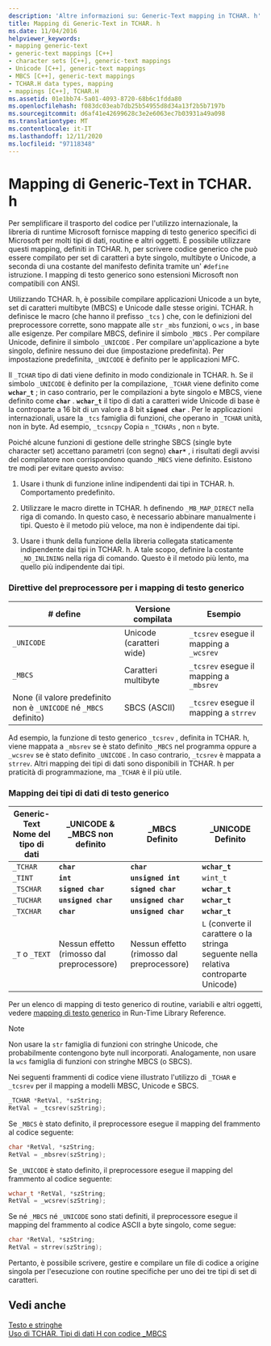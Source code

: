 ```yaml
---
description: 'Altre informazioni su: Generic-Text mapping in TCHAR. h'
title: Mapping di Generic-Text in TCHAR. h
ms.date: 11/04/2016
helpviewer_keywords:
- mapping generic-text
- generic-text mappings [C++]
- character sets [C++], generic-text mappings
- Unicode [C++], generic-text mappings
- MBCS [C++], generic-text mappings
- TCHAR.H data types, mapping
- mappings [C++], TCHAR.H
ms.assetid: 01e1bb74-5a01-4093-8720-68b6c1fdda80
ms.openlocfilehash: f083dc03eab7db25b54955d8d34a13f2b5b7197b
ms.sourcegitcommit: d6af41e42699628c3e2e6063ec7b03931a49a098
ms.translationtype: MT
ms.contentlocale: it-IT
ms.lasthandoff: 12/11/2020
ms.locfileid: "97118348"
---
```

# <a name="generic-text-mappings-in-tcharh"></a>Mapping di Generic-Text in TCHAR. h

Per semplificare il trasporto del codice per l'utilizzo internazionale, la libreria di runtime Microsoft fornisce mapping di testo generico specifici di Microsoft per molti tipi di dati, routine e altri oggetti. È possibile utilizzare questi mapping, definiti in TCHAR. h, per scrivere codice generico che può essere compilato per set di caratteri a byte singolo, multibyte o Unicode, a seconda di una costante del manifesto definita tramite un' `#define` istruzione. I mapping di testo generico sono estensioni Microsoft non compatibili con ANSI.

Utilizzando TCHAR. h, è possibile compilare applicazioni Unicode a un byte, set di caratteri multibyte (MBCS) e Unicode dalle stesse origini. TCHAR. h definisce le macro (che hanno il prefisso `_tcs` ) che, con le definizioni del preprocessore corrette, sono mappate alle `str` `_mbs` funzioni, o `wcs` , in base alle esigenze. Per compilare MBCS, definire il simbolo `_MBCS` . Per compilare Unicode, definire il simbolo `_UNICODE` . Per compilare un'applicazione a byte singolo, definire nessuno dei due (impostazione predefinita). Per impostazione predefinita, `_UNICODE` è definito per le applicazioni MFC.

Il `_TCHAR` tipo di dati viene definito in modo condizionale in TCHAR. h. Se il simbolo `_UNICODE` è definito per la compilazione, `_TCHAR` viene definito come **`wchar_t`** ; in caso contrario, per le compilazioni a byte singolo e MBCS, viene definito come **`char`** . **`wchar_t`** il tipo di dati a caratteri wide Unicode di base è la controparte a 16 bit di un valore a 8 bit **`signed char`** . Per le applicazioni internazionali, usare la `_tcs` famiglia di funzioni, che operano in `_TCHAR` unità, non in byte. Ad esempio, `_tcsncpy` Copia `n` `_TCHARs` , non `n` byte.

Poiché alcune funzioni di gestione delle stringhe SBCS (single byte character set) accettano parametri (con segno) **`char*`** , i risultati degli avvisi del compilatore non corrispondono quando `_MBCS` viene definito. Esistono tre modi per evitare questo avviso:

1. Usare i thunk di funzione inline indipendenti dai tipi in TCHAR. h. Comportamento predefinito.

1. Utilizzare le macro dirette in TCHAR. h definendo `_MB_MAP_DIRECT` nella riga di comando. In questo caso, è necessario abbinare manualmente i tipi. Questo è il metodo più veloce, ma non è indipendente dai tipi.

1. Usare i thunk della funzione della libreria collegata staticamente indipendente dai tipi in TCHAR. h. A tale scopo, definire la costante `_NO_INLINING` nella riga di comando. Questo è il metodo più lento, ma quello più indipendente dai tipi.

### <a name="preprocessor-directives-for-generic-text-mappings"></a>Direttive del preprocessore per i mapping di testo generico

|# define|Versione compilata|Esempio|
|---------------|----------------------|-------------|
|`_UNICODE`|Unicode (caratteri wide)|`_tcsrev` esegue il mapping a `_wcsrev`|
|`_MBCS`|Caratteri multibyte|`_tcsrev` esegue il mapping a `_mbsrev`|
|None (il valore predefinito non è `_UNICODE` né `_MBCS` definito)|SBCS (ASCII)|`_tcsrev` esegue il mapping a `strrev`|

Ad esempio, la funzione di testo generico `_tcsrev` , definita in TCHAR. h, viene mappata a `_mbsrev` se è stato definito `_MBCS` nel programma oppure a `_wcsrev` se è stato definito `_UNICODE` . In caso contrario, `_tcsrev` è mappata a `strrev`. Altri mapping dei tipi di dati sono disponibili in TCHAR. h per praticità di programmazione, ma `_TCHAR` è il più utile.

### <a name="generic-text-data-type-mappings"></a>Mapping dei tipi di dati di testo generico

|Generic-Text<br /> Nome del tipo di dati|_UNICODE &<br /> _MBCS non definito|_MBCS<br /> Definito|_UNICODE<br /> Definito|
|--------------------------------------|----------------------------------------|------------------------|---------------------------|
|`_TCHAR`|**`char`**|**`char`**|**`wchar_t`**|
|`_TINT`|**`int`**|**`unsigned int`**|`wint_t`|
|`_TSCHAR`|**`signed char`**|**`signed char`**|**`wchar_t`**|
|`_TUCHAR`|**`unsigned char`**|**`unsigned char`**|**`wchar_t`**|
|`_TXCHAR`|**`char`**|**`unsigned char`**|**`wchar_t`**|
|`_T` o `_TEXT`|Nessun effetto (rimosso dal preprocessore)|Nessun effetto (rimosso dal preprocessore)|`L` (converte il carattere o la stringa seguente nella relativa controparte Unicode)|

Per un elenco di mapping di testo generico di routine, variabili e altri oggetti, vedere [mapping di testo generico](../c-runtime-library/generic-text-mappings.md) in Run-Time Library Reference.

> [!NOTE]
> Non usare la `str` famiglia di funzioni con stringhe Unicode, che probabilmente contengono byte null incorporati. Analogamente, non usare la `wcs` famiglia di funzioni con stringhe MBCS (o SBCS).

Nei seguenti frammenti di codice viene illustrato l'utilizzo di `_TCHAR` e `_tcsrev` per il mapping a modelli MBSC, Unicode e SBCS.

```cpp
_TCHAR *RetVal, *szString;
RetVal = _tcsrev(szString);
```

Se `_MBCS` è stato definito, il preprocessore esegue il mapping del frammento al codice seguente:

```cpp
char *RetVal, *szString;
RetVal = _mbsrev(szString);
```

Se `_UNICODE` è stato definito, il preprocessore esegue il mapping del frammento al codice seguente:

```cpp
wchar_t *RetVal, *szString;
RetVal = _wcsrev(szString);
```

Se né `_MBCS` né `_UNICODE` sono stati definiti, il preprocessore esegue il mapping del frammento al codice ASCII a byte singolo, come segue:

```cpp
char *RetVal, *szString;
RetVal = strrev(szString);
```

Pertanto, è possibile scrivere, gestire e compilare un file di codice a origine singola per l'esecuzione con routine specifiche per uno dei tre tipi di set di caratteri.

## <a name="see-also"></a>Vedi anche

[Testo e stringhe](../text/text-and-strings-in-visual-cpp.md)<br/>
[Uso di TCHAR. Tipi di dati H con codice _MBCS](../text/using-tchar-h-data-types-with-mbcs-code.md)
